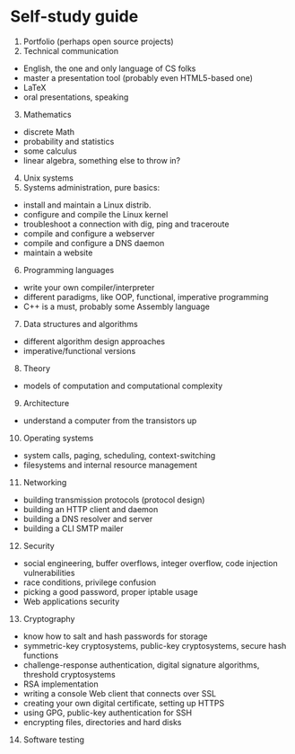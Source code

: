 # Self-study guide

1. Portfolio (perhaps open source projects)
2. Technical communication
  - English, the one and only language of CS folks
  - master a presentation tool (probably even HTML5-based one)
  - LaTeX
  - oral presentations, speaking
3. Mathematics
  - discrete Math
  - probability and statistics
  - some calculus
  - linear algebra, something else to throw in?
4. Unix systems
5. Systems administration, pure basics:
  - install and maintain a Linux distrib.
  - configure and compile the Linux kernel
  - troubleshoot a connection with dig, ping and traceroute
  - compile and configure a webserver
  - compile and configure a DNS daemon
  - maintain a website
6. Programming languages
  - write your own compiler/interpreter
  - different paradigms, like OOP, functional, imperative programming
  - C++ is a must, probably some Assembly language
7. Data structures and algorithms
  - different algorithm design approaches
  - imperative/functional versions
8. Theory
  - models of computation and computational complexity
9. Architecture
  - understand a computer from the transistors up
10. Operating systems
  - system calls, paging, scheduling, context-switching
  - filesystems and internal resource management
11. Networking
  - building transmission protocols (protocol design)
  - building an HTTP client and daemon
  - building a DNS resolver and server
  - building a CLI SMTP mailer
12. Security
  - social engineering, buffer overflows, integer overflow, code injection vulnerabilities
  - race conditions, privilege confusion
  - picking a good password, proper iptable usage
  - Web applications security
13. Cryptography
  - know how to salt and hash passwords for storage
  - symmetric-key cryptosystems, public-key cryptosystems, secure hash functions
  - challenge-response authentication, digital signature algorithms, threshold cryptosystems
  - RSA implementation
  - writing a console Web client that connects over SSL
  - creating your own digital certificate, setting up HTTPS
  - using GPG, public-key authentication for SSH
  - encrypting files, directories and hard disks
14. Software testing
